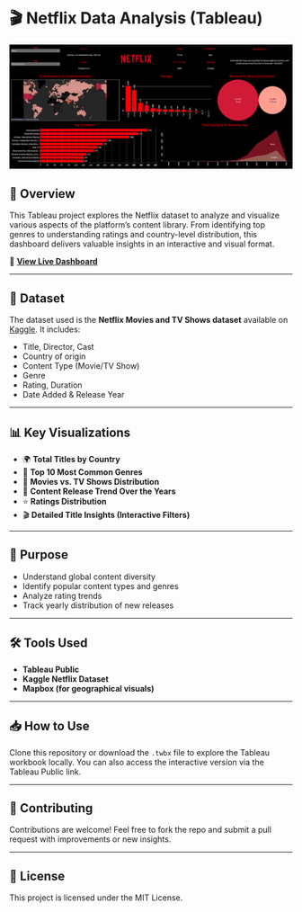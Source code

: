 
# 🎬 Netflix Data Analysis (Tableau)

![Dashboard Preview](./Netflix.JPG)

## 📌 Overview
This Tableau project explores the Netflix dataset to analyze and visualize various aspects of the platform’s content library. From identifying top genres to understanding ratings and country-level distribution, this dashboard delivers valuable insights in an interactive and visual format.

🔗 **[View Live Dashboard](https://public.tableau.com/app/profile/darshan.lakhankiya/viz/Netflix_DataAnalysis/Dashboard1)**

---

## 📂 Dataset
The dataset used is the **Netflix Movies and TV Shows dataset** available on [Kaggle](https://www.kaggle.com/datasets/shivamb/netflix-shows). It includes:
- Title, Director, Cast
- Country of origin
- Content Type (Movie/TV Show)
- Genre
- Rating, Duration
- Date Added & Release Year

---

## 📊 Key Visualizations
- 🌍 **Total Titles by Country**  
- 🍿 **Top 10 Most Common Genres**
- 🎥 **Movies vs. TV Shows Distribution**
- 📆 **Content Release Trend Over the Years**
- ⭐ **Ratings Distribution**
- 🎬 **Detailed Title Insights (Interactive Filters)**

---

## 🧠 Purpose
- Understand global content diversity
- Identify popular content types and genres
- Analyze rating trends
- Track yearly distribution of new releases

---

## 🛠️ Tools Used
- **Tableau Public**
- **Kaggle Netflix Dataset**
- **Mapbox (for geographical visuals)**

---

## 📥 How to Use
Clone this repository or download the `.twbx` file to explore the Tableau workbook locally. You can also access the interactive version via the Tableau Public link.

---

## 🤝 Contributing
Contributions are welcome! Feel free to fork the repo and submit a pull request with improvements or new insights.

---

## 📜 License
This project is licensed under the MIT License.
